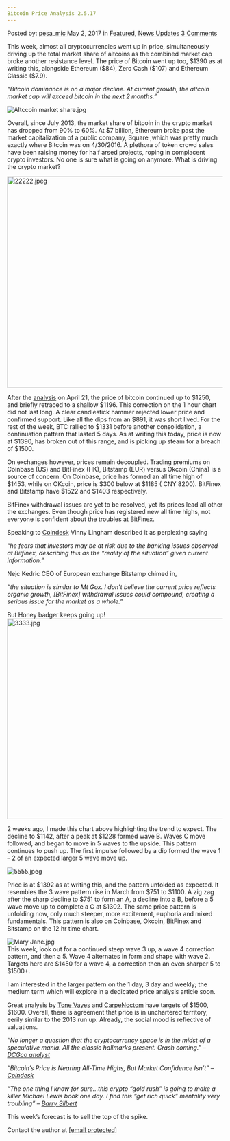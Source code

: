 ```yaml
---
Bitcoin Price Analysis 2.5.17
---
```

<article class="post-listing post-19651 post type-post status-publish format-standard has-post-thumbnail hentry 
    <div class="post-inner">
        <span>Posted by: <a href="https://www.deepdotweb.com/author/pesa_mic/" title="">pesa_mic </a></span>
    <span>May 2, 2017</span>
    <span>in <a href="https://www.deepdotweb.com/category/deepdot-news/" rel="category tag">Featured</a>, <a href="https://www.deepdotweb.com/category/news-updates/" rel="category tag">News Updates</a></span>
    <span><a href="https://www.deepdotweb.com/2017/05/02/bitcoin-price-analysis-2-5-17/#comments">3 Comments</a></span>
    </p>
    <div class="clear"></div>
    <div class="entry">
    <p>This week, almost all cryptocurrencies went up in price, simultaneously driving up the total market share of altcoins as the combined market cap broke another resistance level. The price of Bitcoin went up too, $1390 as at writing this, alongside Ethereum ($84), Zero Cash ($107) and Ethereum Classic ($7.9).</p>
    <p><em>“Bitcoin dominance is on a major decline. At current growth, the altcoin market cap will exceed bitcoin in the next 2 months.”</em></p>
    <p><img class="wp-image-19652 aligncenter" src="https://www.deepdotweb.com/wp-content/uploads/2017/05/altccoin-market-share-jpg.jpeg" alt="Altccoin market share.jpg" srcset="https://www.deepdotweb.com/wp-content/uploads/2017/05/altccoin-market-share-jpg.jpeg 1069w, https://www.deepdotweb.com/wp-content/uploads/2017/05/altccoin-market-share-jpg-300x104.jpeg 300w, https://www.deepdotweb.com/wp-content/uploads/2017/05/altccoin-market-share-jpg-1024x355.jpeg 1024w" sizes="(max-width: 1069px) 100vw, 1069px" /></p>
    <p>Overall, since July 2013, the market share of bitcoin in the crypto market has dropped from 90% to 60%. At $7 billion, Ethereum broke past the market capitalization of a public company, Square ,which was pretty much exactly where Bitcoin was on 4/30/2016. A plethora of token crowd sales have been raising money for half arsed projects, roping in complacent crypto investors. No one is sure what is going on anymore. What is driving the crypto market?</p>
    <p><img class="wp-image-19653 aligncenter" src="https://www.deepdotweb.com/wp-content/uploads/2017/05/22222-jpeg.jpeg" alt="22222.jpeg" width="1031" height="492" srcset="https://www.deepdotweb.com/wp-content/uploads/2017/05/22222-jpeg.jpeg 1728w, https://www.deepdotweb.com/wp-content/uploads/2017/05/22222-jpeg-300x143.jpeg 300w, https://www.deepdotweb.com/wp-content/uploads/2017/05/22222-jpeg-1024x488.jpeg 1024w" sizes="(max-width: 1031px) 100vw, 1031px" /></p>
    <p>After the <a href="https://www.deepdotweb.com/2017/04/21/bitcoin-price-analysis-march-21-2017/">analysis</a> on April 21, the price of bitcoin continued up to $1250, and briefly retraced to a shallow $1196. This correction on the 1 hour chart did not last long. A clear candlestick hammer rejected lower price and confirmed support. Like all the dips from an $891, it was short lived. For the rest of the week, BTC rallied to $1331 before another consolidation, a continuation pattern that lasted 5 days. As at writing this today, price is now at $1390, has broken out of this range, and is picking up steam for a breach of $1500.</p>
    <p>On exchanges however, prices remain decoupled. Trading premiums on Coinbase (US) and BitFinex (HK), Bitstamp (EUR) versus Okcoin (China) is a source of concern. On Coinbase, price has formed an all time high of $1453, while on OKcoin, price is $300 below at $1185 ( CNY 8200). BitFinex and Bitstamp have $1522 and $1403 respectively.</p>
    <p>BitFinex withdrawal issues are yet to be resolved, yet its prices lead all other the exchanges. Even though price has registered new all time highs, not everyone is confident about the troubles at BitFinex.</p>
    <p>Speaking to <a href="http://www.coindesk.com/bitcoins-price-may-riding-high-market-confidence-isnt/?utm_content=buffer93b8d&amp;utm_medium=social&amp;utm_source=twitter.com&amp;utm_campaign=buffer">Coindesk</a> Vinny Lingham described it as perplexing saying</p>
    <p>“<em>he fears that investors may be at risk due to the banking issues observed at Bitfinex, describing this as the &#8220;reality of the situation&#8221; given current information.”</em></p>
    <p>Nejc Kedric CEO of European exchange Bitstamp chimed in,</p>
    <p><em>“the situation is similar to Mt Gox. I don’t believe the current price reflects organic growth, [BitFinex] withdrawal issues could compound, creating a serious issue for the market as a whole.”</em></p>
    <p>But Honey badger keeps going up!<br />
    <img class="wp-image-19654 aligncenter" src="https://www.deepdotweb.com/wp-content/uploads/2017/05/3333-jpg.jpeg" alt="3333.jpg" width="892" height="467" srcset="https://www.deepdotweb.com/wp-content/uploads/2017/05/3333-jpg.jpeg 1712w, https://www.deepdotweb.com/wp-content/uploads/2017/05/3333-jpg-300x157.jpeg 300w, https://www.deepdotweb.com/wp-content/uploads/2017/05/3333-jpg-1024x536.jpeg 1024w" sizes="(max-width: 892px) 100vw, 892px" /></p>
    <p>2 weeks ago, I made this chart above highlighting the trend to expect. The decline to $1142, after a peak at $1228 formed wave B. Waves C move followed, and began to move in 5 waves to the upside. This pattern continues to push up. The first impulse followed by a dip formed the wave 1 &#8211; 2 of an expected larger 5 wave move up.</p>
    <p><img class="wp-image-19655 aligncenter" src="https://www.deepdotweb.com/wp-content/uploads/2017/05/5555-jpeg.jpeg" alt="5555.jpeg" srcset="https://www.deepdotweb.com/wp-content/uploads/2017/05/5555-jpeg.jpeg 1676w, https://www.deepdotweb.com/wp-content/uploads/2017/05/5555-jpeg-300x151.jpeg 300w, https://www.deepdotweb.com/wp-content/uploads/2017/05/5555-jpeg-1024x517.jpeg 1024w" sizes="(max-width: 1676px) 100vw, 1676px" /></p>
    <p>Price is at $1392 as at writing this, and the pattern unfolded as expected. It resembles the 3 wave pattern rise in March from $751 to $1100. A zig zag after the sharp decline to $751 to form an A, a decline into a B, before a 5 wave move up to complete a C at $1302. The same price pattern is unfolding now, only much steeper, more excitement, euphoria and mixed fundamentals. This pattern is also on Coinbase, Okcoin, BitFinex and Bitstamp on the 12 hr time chart.</p>
    <p><img class="wp-image-19656 aligncenter" src="https://www.deepdotweb.com/wp-content/uploads/2017/05/mary-jane-jpg.jpeg" alt="Mary Jane.jpg" srcset="https://www.deepdotweb.com/wp-content/uploads/2017/05/mary-jane-jpg.jpeg 1199w, https://www.deepdotweb.com/wp-content/uploads/2017/05/mary-jane-jpg-300x147.jpeg 300w, https://www.deepdotweb.com/wp-content/uploads/2017/05/mary-jane-jpg-1024x503.jpeg 1024w" sizes="(max-width: 1199px) 100vw, 1199px" /><br />
    This week, look out for a continued steep wave 3 up, a wave 4 correction pattern, and then a 5. Wave 4 alternates in form and shape with wave 2. Targets here are $1450 for a wave 4, a correction then an even sharper 5 to $1500+.</p>
    <p>I am interested in the larger pattern on the 1 day, 3 day and weekly; the medium term which will explore in a dedicated price analysis article soon.</p>
    <p>Great analysis by <a href="http://i.imgur.com/n7Evhpw.jpg">Tone Vayes</a> and <a href="https://www.youtube.com/watch?v=Zfunn9P2LZs">CarpeNoctom</a> have targets of $1500, $1600. Overall, there is agreement that price is in unchartered territory, eerily similar to the 2013 run up. Already, the social mood is reflective of valuations.</p>
    <p><em>“No longer a question that the cryptocurrency space is in the midst of a speculative mania. All the classic hallmarks present. Crash coming.” &#8211; </em><a href="https://twitter.com/TravisScher/status/858404873406173184"><em>DCGco analyst</em></a></p>
    <p><em>“Bitcoin&#8217;s Price is Nearing All-Time Highs, But Market Confidence Isn&#8217;t” &#8211; </em><a href="http://www.coindesk.com/bitcoins-price-may-riding-high-market-confidence-isnt/?utm_content=buffer93b8d&amp;utm_medium=social&amp;utm_source=twitter.com&amp;utm_campaign=buffer"><em>Coindesk</em></a></p>
    <p><em>“The one thing I know for sure&#8230;this crypto &#8220;gold rush&#8221; is going to make a killer Michael Lewis book one day. I find this &#8220;get rich quick&#8221; mentality very troubling” &#8211; </em><a href="https://twitter.com/barrysilbert/status/858404258277982208"><em>Barry Silbert</em></a></p>
    <p>This week’s forecast is to sell the top of the spike.</p>
    <p>Contact the author at <a href="/cdn-cgi/l/email-protection" class="__cf_email__" data-cfemail="5b39322f38343235363a29303e2f3a353a3722282f1b3c363a323775383436">[email&#160;protected]</a></p>
    </div>
    <span style="display:none" class="updated">2017-05-02</span>
    <div style="display:none" class="vcard author" itemprop="author" itemscope itemtype="http://schema.org/Person"><strong class="fn" itemprop="name"><a href="https://www.deepdotweb.com/author/pesa_mic/" title="Posts by pesa_mic" rel="author">pesa_mic</a></strong></div>
    </div>
</article>

